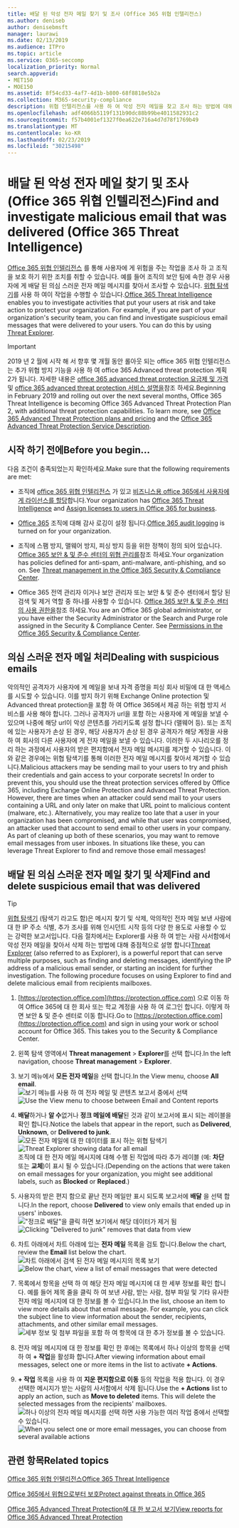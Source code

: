 ```yaml
---
title: 배달 된 악성 전자 메일 찾기 및 조사 (Office 365 위협 인텔리전스)
ms.author: deniseb
author: denisebmsft
manager: laurawi
ms.date: 02/13/2019
ms.audience: ITPro
ms.topic: article
ms.service: O365-seccomp
localization_priority: Normal
search.appverid:
- MET150
- MOE150
ms.assetid: 8f54cd33-4af7-4d1b-b800-68f8818e5b2a
ms.collection: M365-security-compliance
description: 위협 인텔리전스를 사용 하 여 악성 전자 메일을 찾고 조사 하는 방법에 대해 알아봅니다.
ms.openlocfilehash: adf4066b5119f131b90dc88b99be4011582931c2
ms.sourcegitcommit: f57b4001ef1327f0ea622e716a4d7d78f1769b49
ms.translationtype: MT
ms.contentlocale: ko-KR
ms.lasthandoff: 02/23/2019
ms.locfileid: "30215498"
---
```

# <a name="find-and-investigate-malicious-email-that-was-delivered-office-365-threat-intelligence"></a><span data-ttu-id="36b0e-103">배달 된 악성 전자 메일 찾기 및 조사 (Office 365 위협 인텔리전스)</span><span class="sxs-lookup"><span data-stu-id="36b0e-103">Find and investigate malicious email that was delivered (Office 365 Threat Intelligence)</span></span>

<span data-ttu-id="36b0e-p101">[Office 365 위협 인텔리전스](office-365-ti.md) 를 통해 사용자에 게 위험을 주는 작업을 조사 하 고 조직을 보호 하기 위한 조치를 취할 수 있습니다. 예를 들어 조직의 보안 팀에 속한 경우 사용자에 게 배달 된 의심 스러운 전자 메일 메시지를 찾아서 조사할 수 있습니다. [위협 탐색기](get-started-with-ti.md#threat-explorer)를 사용 하 여이 작업을 수행할 수 있습니다.</span><span class="sxs-lookup"><span data-stu-id="36b0e-p101">[Office 365 Threat Intelligence](office-365-ti.md) enables you to investigate activities that put your users at risk and take action to protect your organization. For example, if you are part of your organization's security team, you can find and investigate suspicious email messages that were delivered to your users. You can do this by using [Threat Explorer](get-started-with-ti.md#threat-explorer).</span></span>
  
> [!IMPORTANT]
> <span data-ttu-id="36b0e-p102">2019 년 2 월에 시작 해 서 향후 몇 개월 동안 롤아웃 되는 office 365 위협 인텔리전스는 추가 위협 방지 기능을 사용 하 여 office 365 Advanced threat protection 계획 2가 됩니다. 자세한 내용은 [office 365 advanced threat protection 요금제 및 가격](https://products.office.com/exchange/advance-threat-protection) 및 [office 365 advanced threat protection 서비스 설명을](https://docs.microsoft.com/office365/servicedescriptions/office-365-advanced-threat-protection-service-description)참조 하세요.</span><span class="sxs-lookup"><span data-stu-id="36b0e-p102">Beginning in February 2019 and rolling out over the next several months, Office 365 Threat Intelligence is becoming Office 365 Advanced Threat Protection Plan 2, with additional threat protection capabilities. To learn more, see [Office 365 Advanced Threat Protection plans and pricing](https://products.office.com/exchange/advance-threat-protection) and the [Office 365 Advanced Threat Protection Service Description](https://docs.microsoft.com/office365/servicedescriptions/office-365-advanced-threat-protection-service-description).</span></span>
  
## <a name="before-you-begin"></a><span data-ttu-id="36b0e-109">시작 하기 전에</span><span class="sxs-lookup"><span data-stu-id="36b0e-109">Before you begin...</span></span>

<span data-ttu-id="36b0e-110">다음 조건이 충족되었는지 확인하세요.</span><span class="sxs-lookup"><span data-stu-id="36b0e-110">Make sure that the following requirements are met:</span></span>
  
- <span data-ttu-id="36b0e-111">조직에 [office 365 위협 인텔리전스](office-365-ti.md) 가 있고 [비즈니스용 office 365에서 사용자에 게 라이선스를 할당](https://support.office.com/article/997596b5-4173-4627-b915-36abac6786dc)합니다.</span><span class="sxs-lookup"><span data-stu-id="36b0e-111">Your organization has [Office 365 Threat Intelligence](office-365-ti.md) and [Assign licenses to users in Office 365 for business](https://support.office.com/article/997596b5-4173-4627-b915-36abac6786dc).</span></span>
    
- <span data-ttu-id="36b0e-112">[Office 365](turn-audit-log-search-on-or-off.md) 조직에 대해 감사 로깅이 설정 됩니다.</span><span class="sxs-lookup"><span data-stu-id="36b0e-112">[Office 365 audit logging](turn-audit-log-search-on-or-off.md) is turned on for your organization.</span></span> 
    
- <span data-ttu-id="36b0e-p103">조직에 스팸 방지, 맬웨어 방지, 피싱 방지 등을 위한 정책이 정의 되어 있습니다. [Office 365 보안 &amp; 및 준수 센터의 위협 관리를](threat-management.md)참조 하세요.</span><span class="sxs-lookup"><span data-stu-id="36b0e-p103">Your organization has policies defined for anti-spam, anti-malware, anti-phishing, and so on. See [Threat management in the Office 365 Security &amp; Compliance Center](threat-management.md).</span></span>
    
- <span data-ttu-id="36b0e-p104">Office 365 전역 관리자 이거나 보안 관리자 또는 보안 &amp; 및 준수 센터에서 할당 된 검색 및 제거 역할 중 하나를 사용할 수 있습니다. [Office 365 보안 &amp; 및 준수 센터의 사용 권한을](permissions-in-the-security-and-compliance-center.md)참조 하세요.</span><span class="sxs-lookup"><span data-stu-id="36b0e-p104">You are an Office 365 global administrator, or you have either the Security Administrator or the Search and Purge role assigned in the Security &amp; Compliance Center. See [Permissions in the Office 365 Security &amp; Compliance Center](permissions-in-the-security-and-compliance-center.md).</span></span>
    
## <a name="dealing-with-suspicious-emails"></a><span data-ttu-id="36b0e-117">의심 스러운 전자 메일 처리</span><span class="sxs-lookup"><span data-stu-id="36b0e-117">Dealing with suspicious emails</span></span>

<span data-ttu-id="36b0e-p105">악의적인 공격자가 사용자에 게 메일을 보내 자격 증명을 피싱 회사 비밀에 대 한 액세스를 시도할 수 있습니다. 이를 방지 하기 위해 Exchange Online protection 및 Advanced threat protection을 포함 하 여 Office 365에서 제공 하는 위협 방지 서비스를 사용 해야 합니다. 그러나 공격자가 url을 포함 하는 사용자에 게 메일을 보낼 수 있으며 나중에 해당 url이 악성 콘텐츠를 가리키도록 설정 합니다 (맬웨어 등). 또는 조직에 있는 사용자가 손상 된 경우, 해당 사용자가 손상 된 경우 공격자가 해당 계정을 사용 하 여 회사의 다른 사용자에 게 전자 메일을 보낼 수 있습니다. 이러한 두 시나리오를 정리 하는 과정에서 사용자의 받은 편지함에서 전자 메일 메시지를 제거할 수 있습니다. 이와 같은 경우에는 위협 탐색기를 통해 이러한 전자 메일 메시지를 찾아서 제거할 수 있습니다.</span><span class="sxs-lookup"><span data-stu-id="36b0e-p105">Malicious attackers may be sending mail to your users to try and phish their credentials and gain access to your corporate secrets! In order to prevent this, you should use the threat protection services offered by Office 365, including Exchange Online Protection and Advanced Threat Protection. However, there are times when an attacker could send mail to your users containing a URL and only later on make that URL point to malicious content (malware, etc.). Alternatively, you may realize too late that a user in your organization has been compromised, and while that user was compromised, an attacker used that account to send email to other users in your company. As part of cleaning up both of these scenarios, you may want to remove email messages from user inboxes. In situations like these, you can leverage Threat Explorer to find and remove those email messages!</span></span>
  
## <a name="find-and-delete-suspicious-email-that-was-delivered"></a><span data-ttu-id="36b0e-124">배달 된 의심 스러운 전자 메일 찾기 및 삭제</span><span class="sxs-lookup"><span data-stu-id="36b0e-124">Find and delete suspicious email that was delivered</span></span>

> [!TIP]
> <span data-ttu-id="36b0e-p106">[위협 탐색기](get-started-with-ti.md#threat-explorer) (탐색기 라고도 함)은 메시지 찾기 및 삭제, 악의적인 전자 메일 보낸 사람에 대 한 IP 주소 식별, 추가 조사를 위해 인시던트 시작 등의 다양 한 용도로 사용할 수 있는 강력한 보고서입니다. 다음 절차에서는 Explorer를 사용 하 여 받는 사람 사서함에서 악성 전자 메일을 찾아서 삭제 하는 방법에 대해 중점적으로 설명 합니다</span><span class="sxs-lookup"><span data-stu-id="36b0e-p106">[Threat Explorer](get-started-with-ti.md#threat-explorer) (also referred to as Explorer), is a powerful report that can serve multiple purposes, such as finding and deleting messages, identifying the IP address of a malicious email sender, or starting an incident for further investigation. The following procedure focuses on using Explorer to find and delete malicious email from recipients mailboxes.</span></span> 
  
1. <span data-ttu-id="36b0e-p107">[https://protection.office.com](https://protection.office.com) 으로 이동 하 여 Office 365에 대 한 회사 또는 학교 계정을 사용 하 여 로그인 합니다. 이렇게 하면 보안 &amp; 및 준수 센터로 이동 합니다.</span><span class="sxs-lookup"><span data-stu-id="36b0e-p107">Go to [https://protection.office.com](https://protection.office.com) and sign in using your work or school account for Office 365. This takes you to the Security &amp; Compliance Center.</span></span> 
    
2. <span data-ttu-id="36b0e-129">왼쪽 탐색 영역에서 **Threat management** \> **Explorer**를 선택 합니다.</span><span class="sxs-lookup"><span data-stu-id="36b0e-129">In the left navigation, choose **Threat management** \> **Explorer**.</span></span>
    
3. <span data-ttu-id="36b0e-130">보기 메뉴에서 **모든 전자 메일**을 선택 합니다.</span><span class="sxs-lookup"><span data-stu-id="36b0e-130">In the View menu, choose **All email**.</span></span><br/><span data-ttu-id="36b0e-131">![보기 메뉴를 사용 하 여 전자 메일 및 콘텐츠 보고서 중에서 선택](media/d39013ff-93b6-42f6-bee5-628895c251c2.png)</span><span class="sxs-lookup"><span data-stu-id="36b0e-131">![Use the View menu to choose between Email and Content reports](media/d39013ff-93b6-42f6-bee5-628895c251c2.png)</span></span>
  
4. <span data-ttu-id="36b0e-132">**배달**하거나 **알 수**없거나 **정크 메일에 배달**된 것과 같이 보고서에 표시 되는 레이블을 확인 합니다.</span><span class="sxs-lookup"><span data-stu-id="36b0e-132">Notice the labels that appear in the report, such as **Delivered**, **Unknown**, or **Delivered to junk**.</span></span><br/><span data-ttu-id="36b0e-133">![모든 전자 메일에 대 한 데이터를 표시 하는 위협 탐색기](media/208826ed-a85e-446f-b276-b5fdc312fbcb.png)</span><span class="sxs-lookup"><span data-stu-id="36b0e-133">![Threat Explorer showing data for all email](media/208826ed-a85e-446f-b276-b5fdc312fbcb.png)</span></span><br/><span data-ttu-id="36b0e-134">조직에 대 한 전자 메일 메시지에 대해 수행 된 작업에 따라 추가 레이블 (예: **차단** 또는 **교체**)이 표시 될 수 있습니다.</span><span class="sxs-lookup"><span data-stu-id="36b0e-134">(Depending on the actions that were taken on email messages for your organization, you might see additional labels, such as **Blocked** or **Replaced**.)</span></span>
    
5. <span data-ttu-id="36b0e-135">사용자의 받은 편지 함으로 끝난 전자 메일만 표시 되도록 보고서에 **배달** 을 선택 합니다.</span><span class="sxs-lookup"><span data-stu-id="36b0e-135">In the report, choose **Delivered** to view only emails that ended up in users' inboxes.</span></span><br/><span data-ttu-id="36b0e-136">!["정크로 배달"을 클릭 하면 보기에서 해당 데이터가 제거 됨](media/e6fb2e47-461e-4f6f-8c65-c331bd858758.png)</span><span class="sxs-lookup"><span data-stu-id="36b0e-136">![Clicking "Delivered to junk" removes that data from view](media/e6fb2e47-461e-4f6f-8c65-c331bd858758.png)</span></span>
  
6. <span data-ttu-id="36b0e-137">차트 아래에서 차트 아래에 있는 **전자 메일** 목록을 검토 합니다.</span><span class="sxs-lookup"><span data-stu-id="36b0e-137">Below the chart, review the **Email** list below the chart.</span></span><br/><span data-ttu-id="36b0e-138">![차트 아래에서 검색 된 전자 메일 메시지의 목록 보기](media/dfb60590-1236-499d-97da-86c68621e2bc.png)</span><span class="sxs-lookup"><span data-stu-id="36b0e-138">![Below the chart, view a list of email messages that were detected](media/dfb60590-1236-499d-97da-86c68621e2bc.png)</span></span>
  
7. <span data-ttu-id="36b0e-p108">목록에서 항목을 선택 하 여 해당 전자 메일 메시지에 대 한 세부 정보를 확인 합니다. 예를 들어 제목 줄을 클릭 하 여 보낸 사람, 받는 사람, 첨부 파일 및 기타 유사한 전자 메일 메시지에 대 한 정보를 볼 수 있습니다.</span><span class="sxs-lookup"><span data-stu-id="36b0e-p108">In the list, choose an item to view more details about that email message. For example, you can click the subject line to view information about the sender, recipients, attachments, and other similar email messages.</span></span><br/>![세부 정보 및 첨부 파일을 포함 하 여 항목에 대 한 추가 정보를 볼 수 있습니다.](media/5a5707c3-d62a-4610-ae7b-900fff8708b2.png)
  
8. <span data-ttu-id="36b0e-142">전자 메일 메시지에 대 한 정보를 확인 한 후에는 목록에서 하나 이상의 항목을 선택 하 여 **+ 작업**을 활성화 합니다.</span><span class="sxs-lookup"><span data-stu-id="36b0e-142">After viewing information about email messages, select one or more items in the list to activate **+ Actions**.</span></span>
    
9. <span data-ttu-id="36b0e-p109">**+ 작업** 목록을 사용 하 여 **지운 편지함으로 이동** 등의 작업을 적용 합니다. 이 경우 선택한 메시지가 받는 사람의 사서함에서 삭제 됩니다.</span><span class="sxs-lookup"><span data-stu-id="36b0e-p109">Use the **+ Actions** list to apply an action, such as **Move to deleted** items. This will delete the selected messages from the recipients' mailboxes.</span></span><br/><span data-ttu-id="36b0e-145">![하나 이상의 전자 메일 메시지를 선택 하면 사용 가능한 여러 작업 중에서 선택할 수 있습니다.](media/ef12e10c-60a7-4f66-8f76-68d77ae26de1.png)</span><span class="sxs-lookup"><span data-stu-id="36b0e-145">![When you select one or more email messages, you can choose from several available actions](media/ef12e10c-60a7-4f66-8f76-68d77ae26de1.png)</span></span>
  
## <a name="related-topics"></a><span data-ttu-id="36b0e-146">관련 항목</span><span class="sxs-lookup"><span data-stu-id="36b0e-146">Related topics</span></span>

[<span data-ttu-id="36b0e-147">Office 365 위협 인텔리전스</span><span class="sxs-lookup"><span data-stu-id="36b0e-147">Office 365 Threat Intelligence</span></span>](office-365-ti.md)
  
[<span data-ttu-id="36b0e-148">Office 365에서 위협으로부터 보호</span><span class="sxs-lookup"><span data-stu-id="36b0e-148">Protect against threats in Office 365</span></span>](protect-against-threats.md)
  
[<span data-ttu-id="36b0e-149">Office 365 Advanced Threat Protection에 대 한 보고서 보기</span><span class="sxs-lookup"><span data-stu-id="36b0e-149">View reports for Office 365 Advanced Threat Protection</span></span>](view-reports-for-atp.md)
  

